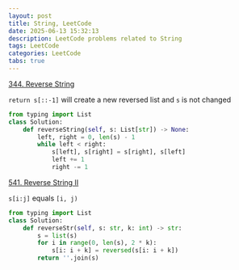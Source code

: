 ```yaml
---
layout: post
title: String, LeetCode
date: 2025-06-13 15:32:13
description: LeetCode problems related to String
tags: LeetCode
categories: LeetCode
tabs: true
---
```

[344. Reverse String](https://leetcode.com/problems/reverse-string/description/)

`return s[::-1]` will create a new reversed list and `s` is not changed

```python
from typing import List
class Solution:
    def reverseString(self, s: List[str]) -> None:
        left, right = 0, len(s) - 1
        while left < right:
            s[left], s[right] = s[right], s[left]
            left += 1
            right -= 1
```

[541. Reverse String II](https://leetcode.com/problems/reverse-string-ii/description/)

`s[i:j]` equals `[i, j)`
```python
from typing import List
class Solution:
    def reverseStr(self, s: str, k: int) -> str:
        s = list(s)
        for i in range(0, len(s), 2 * k):
            s[i: i + k] = reversed(s[i: i + k])
        return ''.join(s)
```